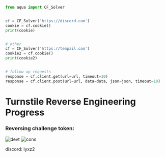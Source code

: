 ```python
from aqua import CF_Solver


cf = CF_Solver('https://discord.com')
cookie = cf.cookie()
print(cookie)


# other
cf = CF_Solver('https://tempail.com')
cookie2 = cf.cookie()
print(cookie2)


# follow up requests
response = cf.client.get(url=url, timeout=10)
response = cf.client.post(url=url, data=data, json=json, timeout=10)

```

# Turnstile Reverse Engineering Progress
### Reversing challenge token:
![devt](https://github.com/LOBYXLYX/Cloudflare-Bypass/blob/main/20241107_171954.jpg)
![cons](https://github.com/LOBYXLYX/Cloudflare-Bypass/blob/main/20241107_172047.jpg)

discord: lyxz2
